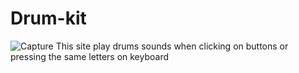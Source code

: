 # Drum-kit
![Capture](https://user-images.githubusercontent.com/48277968/131717707-4b6c9598-c6d0-44fb-98a6-63e03193b450.PNG)
This site play drums sounds when clicking on buttons or pressing the same letters on keyboard
